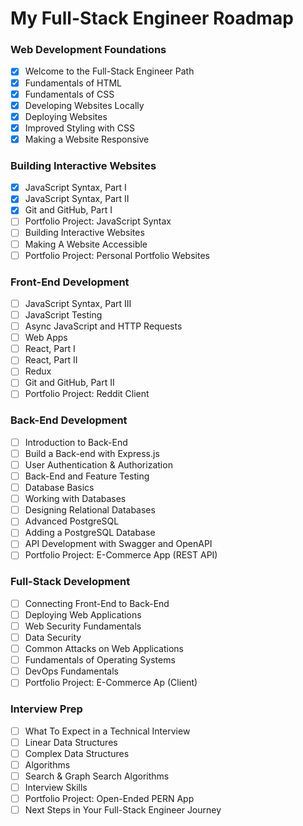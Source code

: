 # My Full-Stack Engineer Roadmap

### Web Development Foundations
- [x] Welcome to the Full-Stack Engineer Path
- [x] Fundamentals of HTML
- [x] Fundamentals of CSS
- [x] Developing Websites Locally
- [x] Deploying Websites
- [x] Improved Styling with CSS
- [x] Making a Website Responsive

### Building Interactive Websites
- [x] JavaScript Syntax, Part I
- [x] JavaScript Syntax, Part II
- [x] Git and GitHub, Part I
- [ ] Portfolio Project: JavaScript Syntax
- [ ] Building Interactive Websites
- [ ] Making A Website Accessible
- [ ] Portfolio Project: Personal Portfolio Websites

### Front-End Development
- [ ] JavaScript Syntax, Part III
- [ ] JavaScript Testing
- [ ] Async JavaScript and HTTP Requests
- [ ] Web Apps
- [ ] React, Part I
- [ ] React, Part II
- [ ] Redux
- [ ] Git and GitHub, Part II
- [ ] Portfolio Project: Reddit Client

### Back-End Development
- [ ] Introduction to Back-End
- [ ] Build a Back-end with Express.js
- [ ] User Authentication & Authorization
- [ ] Back-End and Feature Testing
- [ ] Database Basics
- [ ] Working with Databases
- [ ] Designing Relational Databases
- [ ] Advanced PostgreSQL
- [ ] Adding a PostgreSQL Database
- [ ] API Development with Swagger and OpenAPI
- [ ] Portfolio Project: E-Commerce App (REST API)

### Full-Stack Development
- [ ] Connecting Front-End to Back-End
- [ ] Deploying Web Applications
- [ ] Web Security Fundamentals
- [ ] Data Security
- [ ] Common Attacks on Web Applications
- [ ] Fundamentals of Operating Systems
- [ ] DevOps Fundamentals
- [ ] Portfolio Project: E-Commerce Ap (Client)

### Interview Prep
- [ ] What To Expect in a Technical Interview
- [ ] Linear Data Structures
- [ ] Complex Data Structures
- [ ] Algorithms
- [ ] Search & Graph Search Algorithms
- [ ] Interview Skills
- [ ] Portfolio Project: Open-Ended PERN App
- [ ] Next Steps in Your Full-Stack Engineer Journey